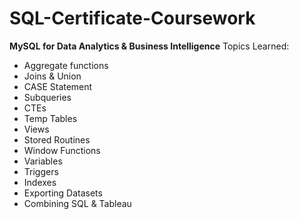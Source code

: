 # SQL-Certificate-Coursework

<b>MySQL for Data Analytics & Business Intelligence</b>
Topics Learned:
* Aggregate functions
* Joins & Union
* CASE Statement
* Subqueries
* CTEs
* Temp Tables
* Views
* Stored Routines
* Window Functions
* Variables
* Triggers
* Indexes
* Exporting Datasets
* Combining SQL & Tableau
